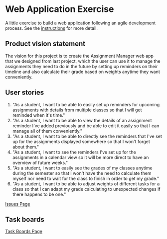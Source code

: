 # Web Application Exercise

A little exercise to build a web application following an agile development process. See the [instructions](instructions.md) for more detail.

## Product vision statement

The vision for this project is to create the Assignment Manager web app that we designed from last project, which the user can use it to manage the assignments they need to do in the future by setting up reminders on their timeline and also calculate their grade based on weights anytime they want conveniently.

## User stories

1. "As a student, I want to be able to easily set up reminders for upcoming assignments with details from multiple classes so that I will get reminded when it's time."
2. "As a student, I want to be able to view the details of an assignment reminder I've added previously and be able to edit it easily so that I can manage all of them conveniently."
3. "As a student, I want to be able to directly see the reminders that I've set up for the assignments displayed somewhere so that I won't forget about them."
4. "As a student, I want to see the reminders I've set up for the assignments in a calendar view so it will be more direct to have an overview of future weeks."
5. "As a student, I want to easily see the grades of my classes anytime during the semester so that I won't have the need to calculate them myself nor need to wait for the class to finish in order to get my grade."
6. "As a student, I want to be able to adjust weights of different tasks for a class so that I can adapt my grade calculating to unexpected changes if there happens to be one."

[Issues Page](https://github.com/software-students-spring2024/2-web-app-exercise-wae_team/issues)

## Task boards

[Task Boards Page](https://github.com/orgs/software-students-spring2024/projects/1/views/1)
